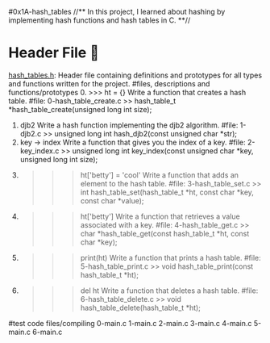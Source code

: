 #0x1A-hash_tables
//** In this project, I learned about hashing by implementing hash functions and hash tables in C. **//
# Header File :file_folder:
[hash_tables.h](./hash_tables.h): Header file containing definitions and prototypes for all types and functions written for the project.
#files, descriptions and functions/prototypes
0. >>> ht = {}
Write a function that creates a hash table.
#file: 0-hash_table_create.c >> hash_table_t *hash_table_create(unsigned long int size);
1. djb2
Write a hash function implementing the djb2 algorithm.
#file: 1-djb2.c >> unsigned long int hash_djb2(const unsigned char *str);
2. key -> index
Write a function that gives you the index of a key.
#file: 2-key_index.c >> unsigned long int key_index(const unsigned char *key, unsigned long int size);
3. >>> ht['betty'] = 'cool'
Write a function that adds an element to the hash table.
#file: 3-hash_table_set.c >> int hash_table_set(hash_table_t *ht, const char *key, const char *value);
4. >>> ht['betty']
Write a function that retrieves a value associated with a key.
#file: 4-hash_table_get.c >> char *hash_table_get(const hash_table_t *ht, const char *key);
5. >>> print(ht)
Write a function that prints a hash table.
#file: 5-hash_table_print.c >> void hash_table_print(const hash_table_t *ht);
6. >>> del ht
Write a function that deletes a hash table.
#file: 6-hash_table_delete.c >> void hash_table_delete(hash_table_t *ht);

#test code files/compiling
0-main.c
1-main.c
2-main.c
3-main.c
4-main.c
5-main.c
6-main.c
